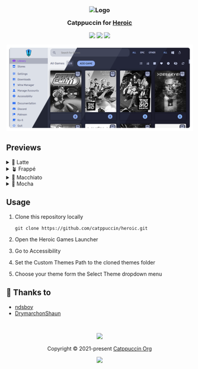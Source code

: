 <h3 align="center">
	<img src="https://raw.githubusercontent.com/catppuccin/catppuccin/main/assets/logos/exports/1544x1544_circle.png" width="100" alt="Logo"/><br/>
	<img src="https://raw.githubusercontent.com/catppuccin/catppuccin/main/assets/misc/transparent.png" height="30" width="0px"/>
	Catppuccin for <a href="https://heroicgameslauncher.com/">Heroic</a>
	<img src="https://raw.githubusercontent.com/catppuccin/catppuccin/main/assets/misc/transparent.png" height="30" width="0px"/>
</h3>

<p align="center">
	<a href="https://github.com/catppuccin/heroic/stargazers"><img src="https://img.shields.io/github/stars/catppuccin/heroic?colorA=363a4f&colorB=b7bdf8&style=for-the-badge"></a>
	<a href="https://github.com/catppuccin/heroic/issues"><img src="https://img.shields.io/github/issues/catppuccin/heroic?colorA=363a4f&colorB=f5a97f&style=for-the-badge"></a>
	<a href="https://github.com/catppuccin/heroic/contributors"><img src="https://img.shields.io/github/contributors/catppuccin/heroic?colorA=363a4f&colorB=a6da95&style=for-the-badge"></a>
</p>

<p align="center">
	<img src="https://github.com/catppuccin/heroic/blob/main/assets/preview.png"/>
</p>

## Previews

<details>
<summary>🌻 Latte</summary>
<img src="https://github.com/catppuccin/heroic/blob/main/assets/latte.png"/>
</details>
<details>
<summary>🪴 Frappé</summary>
<img src="https://github.com/catppuccin/heroic/blob/main/assets/frappe.png"/>
</details>
<details>
<summary>🌺 Macchiato</summary>
<img src="https://github.com/catppuccin/heroic/blob/main/assets/macchiato.png"/>
</details>
<details>
<summary>🌿 Mocha</summary>
<img src="https://github.com/catppuccin/heroic/blob/main/assets/mocha.png"/>
</details>

## Usage

1. Clone this repository locally

   ```shell
   git clone https://github.com/catppuccin/heroic.git
   ```

2. Open the Heroic Games Launcher
3. Go to Accessibility
4. Set the Custom Themes Path to the cloned themes folder
5. Choose your theme form the Select Theme dropdown menu

## 💝 Thanks to

- [ndsboy](https://github.com/ndsboy)
- [DrymarchonShaun](https://github.com/DrymarchonShaun)

&nbsp;

<p align="center">
	<img src="https://raw.githubusercontent.com/catppuccin/catppuccin/main/assets/footers/gray0_ctp_on_line.svg?sanitize=true" />
</p>

<p align="center">
	Copyright &copy; 2021-present <a href="https://github.com/catppuccin" target="_blank">Catppuccin Org</a>
</p>

<p align="center">
	<a href="https://github.com/catppuccin/catppuccin/blob/main/LICENSE"><img src="https://img.shields.io/static/v1.svg?style=for-the-badge&label=License&message=MIT&logoColor=d9e0ee&colorA=363a4f&colorB=b7bdf8"/></a>
</p>
